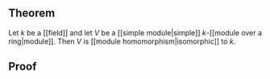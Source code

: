 ## Theorem
Let $k$ be a [[field]] and let $V$ be a [[simple module|simple]] $k$-[[module over a ring|module]]. Then $V$ is [[module homomorphism|isomorphic]] to $k$.
## Proof
